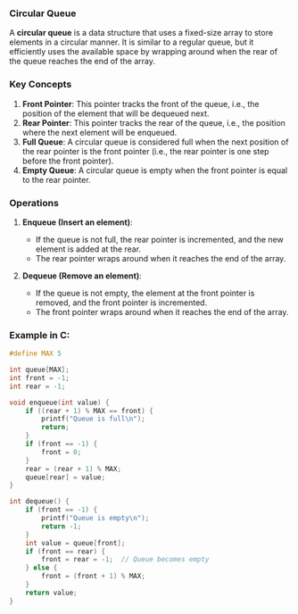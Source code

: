 ### Circular Queue

A **circular queue** is a data structure that uses a fixed-size array to store elements in a circular manner. It is similar to a regular queue, but it efficiently uses the available space by wrapping around when the rear of the queue reaches the end of the array.

### Key Concepts

1. **Front Pointer**: This pointer tracks the front of the queue, i.e., the position of the element that will be dequeued next.
2. **Rear Pointer**: This pointer tracks the rear of the queue, i.e., the position where the next element will be enqueued.
3. **Full Queue**: A circular queue is considered full when the next position of the rear pointer is the front pointer (i.e., the rear pointer is one step before the front pointer).
4. **Empty Queue**: A circular queue is empty when the front pointer is equal to the rear pointer.

### Operations

1. **Enqueue (Insert an element)**:
   - If the queue is not full, the rear pointer is incremented, and the new element is added at the rear.
   - The rear pointer wraps around when it reaches the end of the array.

2. **Dequeue (Remove an element)**:
   - If the queue is not empty, the element at the front pointer is removed, and the front pointer is incremented.
   - The front pointer wraps around when it reaches the end of the array.


### Example in C:

```c
#define MAX 5

int queue[MAX];
int front = -1;
int rear = -1;

void enqueue(int value) {
    if ((rear + 1) % MAX == front) {
        printf("Queue is full\n");
        return;
    }
    if (front == -1) {
        front = 0;
    }
    rear = (rear + 1) % MAX;
    queue[rear] = value;
}

int dequeue() {
    if (front == -1) {
        printf("Queue is empty\n");
        return -1;
    }
    int value = queue[front];
    if (front == rear) {
        front = rear = -1;  // Queue becomes empty
    } else {
        front = (front + 1) % MAX;
    }
    return value;
}
```

